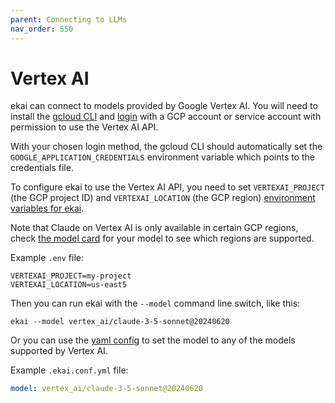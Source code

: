 ```yaml
---
parent: Connecting to LLMs
nav_order: 550
---
```


# Vertex AI

ekai can connect to models provided by Google Vertex AI.
You will need to install the
[gcloud CLI](https://cloud.google.com/sdk/docs/install) and [login](https://cloud.google.com/sdk/docs/initializing) with a GCP account
or service account with permission to use the Vertex AI API.

With your chosen login method, the gcloud CLI should automatically set the
`GOOGLE_APPLICATION_CREDENTIALS` environment variable which points to the credentials file.

To configure ekai to use the Vertex AI API, you need to set `VERTEXAI_PROJECT` (the GCP project ID)
and `VERTEXAI_LOCATION` (the GCP region) [environment variables for ekai](/docs/config/dotenv.html).

Note that Claude on Vertex AI is only available in certain GCP regions, 
check [the model card](https://console.cloud.google.com/vertex-ai/publishers/anthropic/model-garden/claude-3-5-sonnet) 
for your model to see which regions are supported.

Example `.env` file:

```
VERTEXAI_PROJECT=my-project
VERTEXAI_LOCATION=us-east5
```

Then you can run ekai with the `--model` command line switch, like this:

```
ekai --model vertex_ai/claude-3-5-sonnet@20240620
```

Or you can use the [yaml config](/docs/config/aider_conf.html) to set the model to any of the 
models supported by Vertex AI.

Example `.ekai.conf.yml` file:

```yaml
model: vertex_ai/claude-3-5-sonnet@20240620
```
